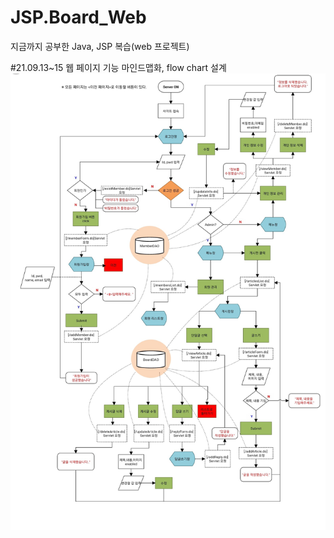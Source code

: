 # JSP.Board_Web
지금까지 공부한 Java, JSP 복습(web 프로젝트)

#21.09.13~15
웹 페이지 기능 마인드맵화, flow chart 설계
![flow chart](./flow_chart/BoardWeb_FlowChart.jpg)
